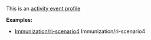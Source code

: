 This is an [activity event profile](profiles.html#activity-profiles)

**Examples:**

*   [Immunization/ri-scenario4](Immunization-ri-scenario4.html) Immunization/ri-scenario4